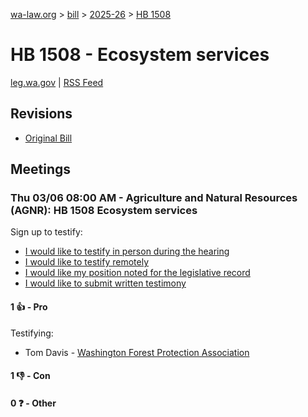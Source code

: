 [wa-law.org](/) > [bill](/bill/) > [2025-26](/bill/2025-26/) > [HB 1508](/bill/2025-26/hb/1508/)

# HB 1508 - Ecosystem services
[leg.wa.gov](https://app.leg.wa.gov/billsummary?BillNumber=1508&Year=2025&Initiative=false) | [RSS Feed](./rss.xml)

## Revisions
* [Original Bill](1/)

## Meetings
### Thu 03/06 08:00 AM - Agriculture and Natural Resources (AGNR): HB 1508 Ecosystem services
Sign up to testify:
* [I would like to testify in person during the hearing](https://app.leg.wa.gov/csi/Testifier/Add?chamber=House&mId=32930&aId=165094&caId=26250&tId=1)
* [I would like to testify remotely](https://app.leg.wa.gov/csi/Testifier/Add?chamber=House&mId=32930&aId=165094&caId=26250&tId=2)
* [I would like my position noted for the legislative record](https://app.leg.wa.gov/csi/Testifier/Add?chamber=House&mId=32930&aId=165094&caId=26250&tId=3)
* [I would like to submit written testimony](https://app.leg.wa.gov/csi/Testifier/Add?chamber=House&mId=32930&aId=165094&caId=26250&tId=4)

#### 1 👍 - Pro
Testifying:
* Tom Davis - [Washington Forest Protection Association](/org/washington_forest_protection_association/)

#### 1 👎 - Con

#### 0 ❓ - Other
